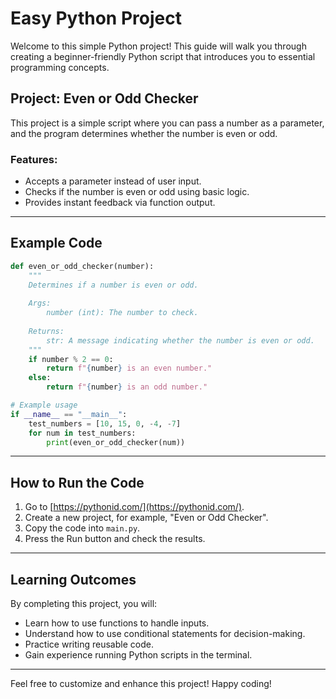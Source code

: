 # Easy Python Project

Welcome to this simple Python project! This guide will walk you through creating a beginner-friendly Python script that introduces you to essential programming concepts.

## Project: Even or Odd Checker

This project is a simple script where you can pass a number as a parameter, and the program determines whether the number is even or odd.

### Features:
- Accepts a parameter instead of user input.
- Checks if the number is even or odd using basic logic.
- Provides instant feedback via function output.

---

## Example Code
```python
def even_or_odd_checker(number):
    """
    Determines if a number is even or odd.
    
    Args:
        number (int): The number to check.
    
    Returns:
        str: A message indicating whether the number is even or odd.
    """
    if number % 2 == 0:
        return f"{number} is an even number."
    else:
        return f"{number} is an odd number."

# Example usage
if __name__ == "__main__":
    test_numbers = [10, 15, 0, -4, -7]
    for num in test_numbers:
        print(even_or_odd_checker(num))
```

---

## How to Run the Code
1. Go to [https://pythonid.com/](https://pythonid.com/).
2. Create a new project, for example, "Even or Odd Checker".
3. Copy the code into `main.py`.
4. Press the Run button and check the results.

---

## Learning Outcomes
By completing this project, you will:
- Learn how to use functions to handle inputs.
- Understand how to use conditional statements for decision-making.
- Practice writing reusable code.
- Gain experience running Python scripts in the terminal.

---

Feel free to customize and enhance this project! Happy coding!
